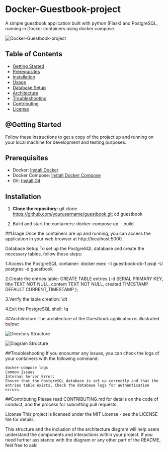 # Docker-Guestbook-project
A simple guestbook application built with python (Flask) and PostgreSQL, running in Docker containers using docker compose.



![Docker-Guestbook-project](https://github.com/user-attachments/assets/f4ce2898-7543-4b37-b6e0-0cc29dbf0108)



## Table of Contents

- [Getting Started](#getting-started)
- [Prerequisites](#prerequisites)
- [Installation](#installation)
- [Usage](#usage)
- [Database Setup](#database-setup)
- [Architecture](#architecture)
- [Troubleshooting](#troubleshooting)
- [Contributing](#contributing)
- [License](#license)

## @Getting Started

Follow these instructions to get a copy of the project up and running on your local machine for development and testing purposes.

## Prerequisites

- Docker: [Install Docker](https://docs.docker.com/get-docker/)
- Docker Compose: [Install Docker Compose](https://docs.docker.com/compose/install/)
- Git: [Install Git](https://git-scm.com/book/en/v2/Getting-Started-Installing-Git)

## Installation

1. **Clone the repository:**
   git clone https://github.com/yourusername/guestbook.git
   cd guestbook
   
3. Build and start the containers:
  docker-compose up --build

##Usage
Once the containers are up and running, you can access the application in your web browser at http://localhost:5000.

Database Setup
To set up the PostgreSQL database and create the necessary tables, follow these steps:

1.Access the PostgreSQL container:
  docker exec -it guestbook-db-1 psql -U postgres -d guestbook

2.Create the entries table:
  CREATE TABLE entries (
      id SERIAL PRIMARY KEY,
      title TEXT NOT NULL,
      content TEXT NOT NULL,
      created TIMESTAMP DEFAULT CURRENT_TIMESTAMP
  );

3.Verify the table creation:
  \dt

4.Exit the PostgreSQL shell:
\q

##Architecture
The architecture of the Guestbook application is illustrated below:



![Directory Structure](https://github.com/user-attachments/assets/3d889a7f-38f4-4bdf-b81d-51317881b202)



![Diagram Structure](https://github.com/user-attachments/assets/4d96a8bf-6555-4473-9d5d-93f87aa03076)



##Troubleshooting
If you encounter any issues, you can check the logs of your containers with the following command:

    docker-compose logs
    Common Issues
    Internal Server Error:
    Ensure that the PostgreSQL database is set up correctly and that the entries table exists. Check the database logs for authentication errors.
      
##Contributing
Please read CONTRIBUTING.md for details on the code of conduct, and the process for submitting pull requests.

License
This project is licensed under the MIT License - see the LICENSE file for details.

This structure and the inclusion of the architecture diagram will help users understand the components and interactions within your project. If you need further assistance with the diagram or any other part of the README, feel free to ask!
